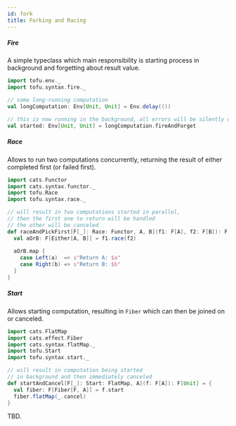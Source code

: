 ```yaml
---
id: fork
title: Forking and Racing
---
```




##### Fire
A simple typeclass which main responsibility is starting process in background and forgetting about result value.
```scala
import tofu.env._
import tofu.syntax.fire._

// some long-running computation
val longComputation: Env[Unit, Unit] = Env.delay(())

// this is now running in the background, all errors will be silently discarded
val started: Env[Unit, Unit] = longComputation.fireAndForget
``` 

##### Race
Allows to run two computations concurrently, returning the result of either completed first (or failed first).
```scala
import cats.Functor
import cats.syntax.functor._
import tofu.Race
import tofu.syntax.race._

// will result in two computations started in parallel, 
// then the first one to return will be handled
// the other will be canceled 
def raceAndPickFirst[F[_]: Race: Functor, A, B](f1: F[A], f2: F[B]): F[String] = {
  val aOrB: F[Either[A, B]] = f1.race(f2)
  
  aOrB.map {
    case Left(a)  => s"Return A: $a"
    case Right(b) => s"Return B: $b"
  }
}
``` 

##### Start
Allows starting computation, resulting in `Fiber` which can then be joined on or canceled.
```scala
import cats.FlatMap
import cats.effect.Fiber
import cats.syntax.flatMap._
import tofu.Start
import tofu.syntax.start._

// will result in computation being started 
// in background and then immediately canceled
def startAndCancel[F[_]: Start: FlatMap, A](f: F[A]): F[Unit] = {
  val fiber: F[Fiber[F, A]] = f.start
  fiber.flatMap(_.cancel)
}
```

TBD.